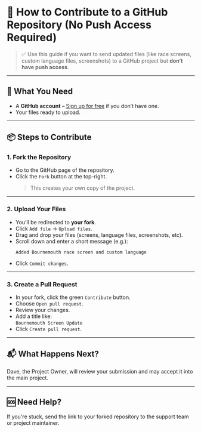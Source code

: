 # 📘 How to Contribute to a GitHub Repository (No Push Access Required)

> ✅ Use this guide if you want to send updated files (like race screens, custom language files, screenshots) to a GitHub project but **don’t have push access**.

---

## 🔧 What You Need
- A **GitHub account** – [Sign up for free](https://github.com) if you don’t have one.
- Your files ready to upload.

---

## 📦 Steps to Contribute

### 1. Fork the Repository
- Go to the GitHub page of the repository.
- Click the `Fork` button at the top-right.  
  > This creates your own copy of the project.

---

### 2. Upload Your Files
- You’ll be redirected to **your fork**.
- Click `Add file` → `Upload files`.
- Drag and drop your files (screens, language files, screenshots, etc).
- Scroll down and enter a short message (e.g.):
  ```
  Added Bournemouth race screen and custom language
  ```
- Click `Commit changes`.

---

### 3. Create a Pull Request
- In your fork, click the green `Contribute` button.
- Choose `Open pull request`.
- Review your changes.
- Add a title like:  
  `Bournemouth Screen Update`
- Click `Create pull request`.

---

## 📬 What Happens Next?
Dave, the Project Owner,  will review your submission and may accept it into the main project.

---

## 🆘 Need Help?
If you're stuck, send the link to your forked repository to the support team or project maintainer.
